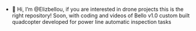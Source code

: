 - 👋 Hi, I’m @Elizbellou, if you are interested in drone projects this is the right repository!
Soon, with coding and videos of Bello v1.0 custom built quadcopter developed for power line automatic inspection tasks


